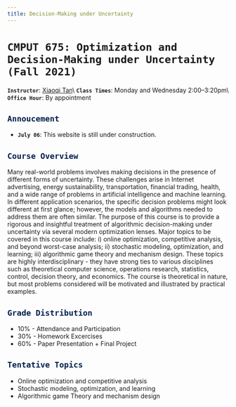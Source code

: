 ```yaml
---
title: Decision-Making under Uncertainty
---
```


>
# `CMPUT 675: Optimization and Decision-Making under Uncertainty (Fall 2021)`

>
**`Instructor`**: [Xiaoqi Tan](/)\\
**`Class Times`**: Monday and Wednesday 2:00–3:20pm\\
**`Office Hour`**: By appointment



## <span style="color:#00204e"> `Annoucement` </span> 

- **`July 06`**: This website is still under construction.


## <span style="color:#00204e"> `Course Overview` </span> 

Many real-world problems involves making decisions in the presence of different forms of uncertainty. These challenges arise in Internet advertising, energy sustainability, transportation, financial trading, health, and a wide range of problems in artificial intelligence and machine learning. In different application scenarios, the specific decision problems might look different at first glance; however, the models and algorithms needed to address them are often similar. The purpose of this course is to provide a rigorous and insightful treatment of algorithmic decision-making under uncertainty via several modern optimization lenses. Major topics to be covered in this course include: i) online optimization, competitive analysis, and beyond worst-case analysis; ii) stochastic modeling, optimization, and learning; iii) algorithmic game theory and mechanism design. These topics are highly interdisciplinary - they have strong ties to various disciplines such as theoretical computer science, operations research, statistics, control, decision theory, and economics. The course is theoretical in nature, but most problems considered will be motivated and illustrated by practical examples.


## <span style="color:#00204e"> `Grade Distribution` </span> 

- 10% - Attendance and Participation  
- 30% - Homework Excercises
- 60% - Paper Presentation + Final Project               


## <span style="color:#00204e"> `Tentative Topics` </span> 

- Online optimization and competitive analysis
- Stochastic modeling, optimization, and learning
- Algorithmic game Theory and mechanism design